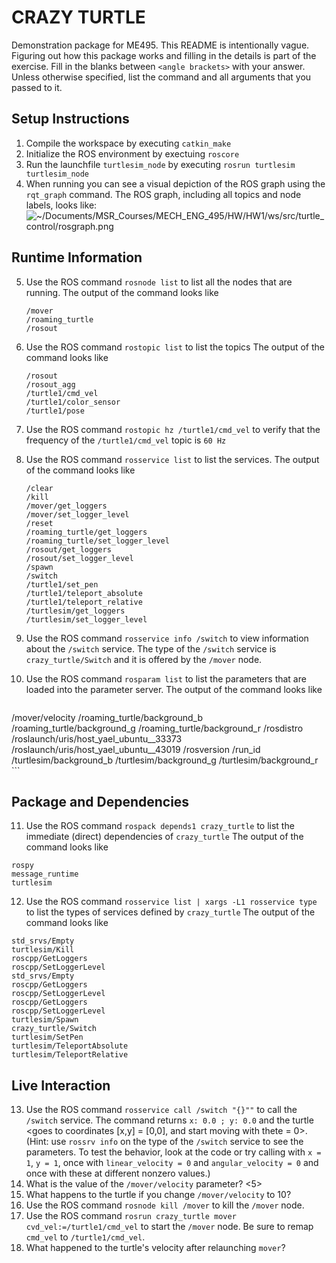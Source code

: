 # CRAZY TURTLE
Demonstration package for ME495.
This README is intentionally vague.
Figuring out how this package works and filling in the details is part of the
exercise. Fill in the blanks between `<angle brackets>` with your answer.
Unless otherwise specified, list the command and all arguments that you passed to it.

## Setup Instructions
1. Compile the workspace by executing `catkin_make`
2. Initialize the ROS environment by exectuing `roscore`
3. Run the launchfile `turtlesim_node` by executing `rosrun turtlesim turtlesim_node`
4. When running you can see a visual depiction of the ROS graph using the `rqt_graph` command.
   The ROS graph, including all topics and node labels, looks like:
   ![~/Documents/MSR_Courses/MECH_ENG_495/HW/HW1/ws/src/turtle_control/rosgraph.png](<path_to_image_here_include_image_in_your_repository>)

## Runtime Information
5. Use the ROS command `rosnode list` to list all the nodes that are running.
   The output of the command looks like
   ```
   /mover
   /roaming_turtle
   /rosout
   ```
6. Use the ROS command `rostopic list` to list the topics
   The output of the command looks like
   ```
   /rosout
   /rosout_agg
   /turtle1/cmd_vel
   /turtle1/color_sensor
   /turtle1/pose
   ```

7. Use the ROS command `rostopic hz /turtle1/cmd_vel` to verify that the frequency 
   of the `/turtle1/cmd_vel` topic is `60 Hz`

8. Use the ROS command `rosservice list` to list the services.
   The output of the command looks like
   ```
   /clear
   /kill
   /mover/get_loggers
   /mover/set_logger_level
   /reset
   /roaming_turtle/get_loggers
   /roaming_turtle/set_logger_level
   /rosout/get_loggers
   /rosout/set_logger_level
   /spawn
   /switch
   /turtle1/set_pen
   /turtle1/teleport_absolute
   /turtle1/teleport_relative
   /turtlesim/get_loggers
   /turtlesim/set_logger_level
   ```
9. Use the ROS command `rosservice info /switch` to view information about the `/switch` service.
   The type of the `/switch` service is `crazy_turtle/Switch` and it is offered by
   the `/mover` node.

10. Use the ROS command `rosparam list` to list the parameters that are loaded
    into the parameter server.
    The output of the command looks like
    ```
   /mover/velocity
   /roaming_turtle/background_b
   /roaming_turtle/background_g
   /roaming_turtle/background_r
   /rosdistro
   /roslaunch/uris/host_yael_ubuntu__33373
   /roslaunch/uris/host_yael_ubuntu__43019
   /rosversion
   /run_id
   /turtlesim/background_b
   /turtlesim/background_g
   /turtlesim/background_r
    ```

## Package and Dependencies
11. Use the ROS command `rospack depends1 crazy_turtle` to list the immediate (direct) dependencies of `crazy_turtle`
   The output of the command looks like
   ```
   rospy
   message_runtime
   turtlesim
   ```
12. Use the ROS command `rosservice list | xargs -L1 rosservice type` to list the types of services defined by `crazy_turtle`
   The output of the command looks like
   ```
   std_srvs/Empty
   turtlesim/Kill
   roscpp/GetLoggers
   roscpp/SetLoggerLevel
   std_srvs/Empty
   roscpp/GetLoggers
   roscpp/SetLoggerLevel
   roscpp/GetLoggers
   roscpp/SetLoggerLevel
   turtlesim/Spawn
   crazy_turtle/Switch
   turtlesim/SetPen
   turtlesim/TeleportAbsolute
   turtlesim/TeleportRelative
   ```
## Live Interaction
13. Use the ROS command `rosservice call /switch "{}""` to call the `/switch` service.
    The command returns `x: 0.0 ; y: 0.0` and the turtle <goes to coordinates [x,y] = [0,0], and start moving with thete = 0>.
    (Hint: use `rossrv info` on the type of the `/switch` service to see the parameters.
     To test the behavior, look at the code or try calling with `x = 1`, `y = 1`, once with `linear_velocity = 0` and `angular_velocity = 0` and once with these at different nonzero values.)
14. What is the value of the `/mover/velocity` parameter? <5>
15. What happens to the turtle if you change `/mover/velocity` to 10? <nothing>
16. Use the ROS command `rosnode kill /mover` to kill the `/mover` node.
17. Use the ROS command `rosrun crazy_turtle mover cvd_vel:=/turtle1/cmd_vel` to start the `/mover` node. Be sure to remap `cmd_vel` to `/turtle1/cmd_vel`.
18. What happened to the turtle's velocity after relaunching `mover`? <same>